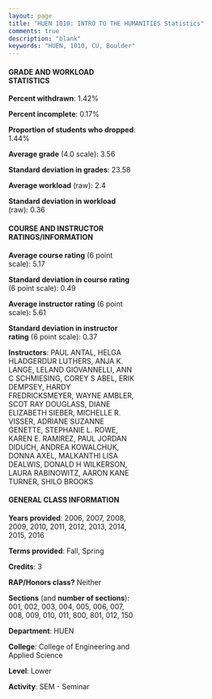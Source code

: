 ```yaml
---
layout: page
title: "HUEN 1010: INTRO TO THE HUMANITIES Statistics"
comments: true
description: "blank"
keywords: "HUEN, 1010, CU, Boulder"
--- 
```

<head>
<script src="https://ajax.googleapis.com/ajax/libs/jquery/2.1.3/jquery.min.js"></script>
<script src="https://dl.dropboxusercontent.com/s/pc42nxpaw1ea4o9/highcharts.js?dl=0"></script>
<!-- <script src="../assets/js/highcharts.js"></script> -->
<style type="text/css">@font-face {
	font-family: "Bebas Neue";
	src: url(https://www.filehosting.org/file/details/544349/BebasNeue%20Regular.otf) format("opentype");
	}
	h1.Bebas { 
		font-family: "Bebas Neue", Verdana, Tahoma;
	}
</style>
</head>
<body>
	<div id="container" style="float: right; width: 45%; height: 88%; margin-left: 2.5%; margin-right: 2.5%;"></div>
	<script language="JavaScript">
		$(document).ready(function() {
		var chart = {type: 'column'};
		var title = {text: 'Grade Distribution'};
		var xAxis = {categories: ['A','B','C','D','F'],crosshair: true};
		var yAxis = {min: 0,title: {text: 'Percentage'}};
		var tooltip = {headerFormat: '<center><b><span style="font-size:20px">{point.key}</span></b></center>',
		               pointFormat: '<td style="padding:0"><b>{point.y:.1f}%</b></td>',
		               footerFormat: '</table>',shared: true,useHTML: true};
		var plotOptions = {column: {pointPadding: 0.0,borderWidth: 0}};  
		var credits = {enabled: false};var series= [{name: 'Percent',data: [66.25,29.14,2.98,0.92,0.7,]}];
		var json = {};
		json.chart = chart;
		json.title = title;
		json.tooltip = tooltip;
		json.xAxis = xAxis;
		json.yAxis = yAxis;  
		json.series = series;
		json.plotOptions = plotOptions;  
		json.credits = credits;
		$('#container').highcharts(json);
	});
	</script>
</body>
			   
#### GRADE AND WORKLOAD STATISTICS

**Percent withdrawn**: 1.42%

**Percent incomplete**: 0.17%

**Proportion of students who dropped**: 1.44%

**Average grade** (4.0 scale): 3.56

**Standard deviation in grades**: 23.58

**Average workload** (raw): 2.4

**Standard deviation in workload** (raw): 0.36

#### COURSE AND INSTRUCTOR RATINGS/INFORMATION

**Average course rating** (6 point scale): 5.17

**Standard deviation in course rating** (6 point scale): 0.49

**Average instructor rating** (6 point scale): 5.61

**Standard deviation in instructor rating** (6 point scale): 0.37

**Instructors**: PAUL ANTAL, HELGA HLADGERDUR LUTHERS, ANJA K. LANGE, LELAND GIOVANNELLI, ANN C SCHMIESING, COREY S ABEL, ERIK DEMPSEY, HARDY FREDRICKSMEYER, WAYNE AMBLER, SCOT RAY DOUGLASS, DIANE ELIZABETH SIEBER, MICHELLE R. VISSER, ADRIANE SUZANNE GENETTE, STEPHANIE L. ROWE, KAREN E. RAMIREZ, PAUL JORDAN DIDUCH, ANDREA KOWALCHUK, DONNA AXEL, MALKANTHI LISA DEALWIS, DONALD H WILKERSON, LAURA RABINOWITZ, AARON KANE TURNER, SHILO BROOKS

#### GENERAL CLASS INFORMATION

**Years provided**: 2006, 2007, 2008, 2009, 2010, 2011, 2012, 2013, 2014, 2015, 2016

**Terms provided**: Fall, Spring

**Credits**: 3

**RAP/Honors class?** Neither

**Sections** (and **number of sections**): 001, 002, 003, 004, 005, 006, 007, 008, 009, 010, 011, 800, 801, 012, 150

**Department**: HUEN

**College**: College of Engineering and Applied Science

**Level**: Lower

**Activity**: SEM - Seminar